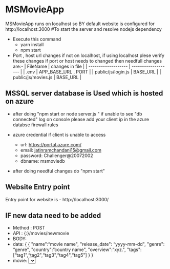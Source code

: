 # MSMovieApp
MSMovieApp runs on localhost 
so BY default  website is configured for http://localhost:3000
#To start the server and resolve nodejs dependency
- Execute this command
 	- yarn install
 	- npm start
-  Port , host url changes if not on localhost, if using localhost plese verify these changes
if port or host needs to changed then needfull changes are:-
| FileName            | changes in file     |
| ------------------- | ------------------- |
| .env        	      | APP_BASE_URL , PORT |
| public/js/login.js  |  BASE_URL           |
| public/js/movies.js |  BASE_URL           |

## MSSQL server database is Used which is hosted on azure
- after doing "npm start or node server.js " if unable to see "db connected" log on console please add your client ip in the azure databse firewall rules
- azure credential if client is unable to access
	-  url: https://portal.azure.com/
	-  email: jatinramchandani15@gmail.com
	-  password: Challenger@20072002
	-  dbname: msmoviedb

- after doing needful changes do "npm start"

## Website Entry point
 Entry point for website is
 	- http://localhost:3000/
 
 
## IF new data need to be added
- Method : POST
- API :  {<host>:<PORT>}/movies/newmovie
- BODY:  
- data: { {
	"name":“movie name",
	"release_date": “yyyy-mm-dd",
	"genre": “genre",
	"country":“country name",
	"overview":“xyz.",
	"tags":[“tag1",“tag2",“tag3",“tag4",“tag5"]
	} }
- movie: <select files>
Note:-
 format of body need to be strictly followed,
Any escape character used while adding data requires ‘\’ for API to accept it
![image](https://user-images.githubusercontent.com/92532559/170766355-4afcb7dd-a94f-449e-8b34-ee23561658a2.png)
![image](https://user-images.githubusercontent.com/92532559/170766421-7d90c9fc-0f8e-48e8-8e9f-6faa71892d88.png)

